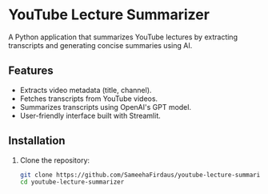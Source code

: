 # YouTube Lecture Summarizer

A Python application that summarizes YouTube lectures by extracting transcripts and generating concise summaries using AI.

## Features

- Extracts video metadata (title, channel).
- Fetches transcripts from YouTube videos.
- Summarizes transcripts using OpenAI's GPT model.
- User-friendly interface built with Streamlit.

## Installation

1. Clone the repository:

   ```bash
   git clone https://github.com/SameehaFirdaus/youtube-lecture-summarizer.git
   cd youtube-lecture-summarizer
